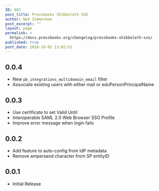 ```yaml
---
ID: 601
post_title: Pressbooks Shibboleth SSO
author: Ned Zimmerman
post_excerpt: ""
layout: page
permalink: >
  https://docs.pressbooks.org/changelog/pressbooks-shibboleth-sso/
published: true
post_date: 2018-10-02 13:02:51
---
```

## 0.0.4  
 * New `pb_integrations_multidomain_email` filter  
 * Associate existing users with either mail or eduPersonPrincipalName

## 0.0.3  
* Use certificate to set Valid Until  
* Interoperable SAML 2.0 Web Browser SSO Profile  
* Improve error message when login fails

## 0.0.2  
* Add feature to auto-config from IdP metadata  
* Remove ampersand character from SP entityID

## 0.0.1  
* Initial Release